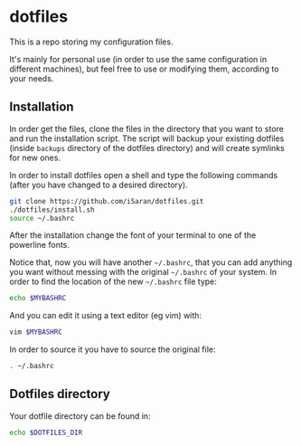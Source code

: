 # dotfiles

This is a repo storing my configuration files.

It's mainly for personal use (in order to use the same configuration in
different machines), but feel free to use or modifying them, according to your
needs.

## Installation

In order get the files, clone the files in the directory that you want to store
and run the installation script. The script will backup your existing dotfiles
(inside ``backups`` directory of the dotfiles directory) and will create
symlinks for new ones.

In order to install dotfiles open a shell and type the following commands
(after you have changed to a desired directory).

```bash
git clone https://github.com/iSaran/dotfiles.git
./dotfiles/install.sh
source ~/.bashrc
```

After the installation change the font of your terminal to one of the powerline fonts.

Notice that, now you will have another ``~/.bashrc``, that you can add
anything you want without messing with the original ``~/.bashrc`` of
your system. In order to find the location of the new ``~/.bashrc`` file
type:

```bash
echo $MYBASHRC
```
And you can edit it using a text editor (eg vim) with:

```bash
vim $MYBASHRC
```

In order to source it you have to source the original file:

```bash
. ~/.bashrc
```

## Dotfiles directory
Your dotfile directory can be found in:

```bash
echo $DOTFILES_DIR
```
